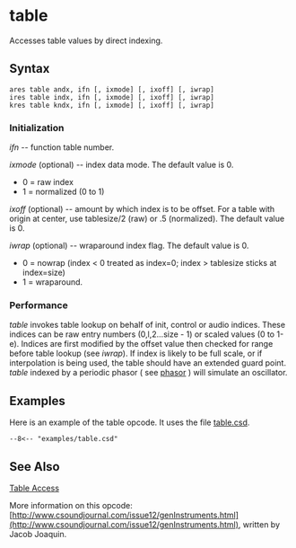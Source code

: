 <!--
id:table
category:Signal Generators:Table Access
-->
# table
Accesses table values by direct indexing.

## Syntax
```csound-orc
ares table andx, ifn [, ixmode] [, ixoff] [, iwrap]
ires table indx, ifn [, ixmode] [, ixoff] [, iwrap]
kres table kndx, ifn [, ixmode] [, ixoff] [, iwrap]
```

### Initialization
_ifn_ -- function table number.
  
_ixmode_ (optional) -- index data mode. The default value is 0.

  * 0 = raw index  
  * 1 = normalized (0 to 1)  

  

  
_ixoff_ (optional) -- amount by which index is to be offset. For a table with origin at center, use tablesize/2 (raw) or .5 (normalized). The default value is 0.
  
_iwrap_ (optional) -- wraparound index flag. The default value is 0.

  * 0 = nowrap (index < 0 treated as index=0; index > tablesize sticks at index=size)  
  * 1 = wraparound.  

### Performance
_table_ invokes table lookup on behalf of init, control or audio indices. These indices can be raw entry numbers (0,l,2...size - 1) or scaled values (0 to 1-e). Indices are first modified by the offset value then checked for range before table lookup (see _iwrap_). If index is likely to be full scale, or if interpolation is being used, the table should have an extended guard point. _table_ indexed by a periodic phasor ( see  [phasor](../../opcodes/phasor) ) will simulate an oscillator.

## Examples
Here is an example of the table opcode. It uses the file [table.csd](../../examples/table.csd).
``` csound-orc title="Example of the table opcode." linenums="1"
--8<-- "examples/table.csd"
```

## See Also
[Table Access](../../siggen/tableacc)
  
More information on this opcode: [http://www.csoundjournal.com/issue12/genInstruments.html](http://www.csoundjournal.com/issue12/genInstruments.html), written by Jacob Joaquin.
